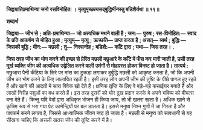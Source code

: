 **जिह्वयातिप्रमाथिन्या जनो रसविमोहित: ।** **मृत्युमृच्छत्यसद्बुद्धिर्मीनस्तु बडिशैर्यथा ॥ १९॥** 

**शब्दार्थ** 

**जिह्वया—** **जीभ से** **; अति-प्रमाथिन्या—** **जो अत्यधिक मथने वाली है** **; जन:—** **पुरुष** **; रस-विमोहित:—** **स्वाद के प्रति आकर्षण से** **मोहित हुआ** **; मृत्युम्—** **मृत्यु** **; ऋच्छति—** **प्राप्त करता है** **; असत्—** **व्यर्थ** **; बुद्धि:—** **जिसकी बुद्धि** **; मीन:—** **मछली** **; तु—** **निस्सन्देह** **;** **बडिशै:—** **काँटे द्वारा** **; यथा—** **जिस तरह।** **.** 

**जिस तरह जीभ का भोग करने की इच्छा से प्रेरित मछली मछुआरे के काँटे में फँस कर** **मारी जाती है, उसी तरह मूर्ख व्यक्ति जीभ की अत्यधिक उद्वेलित करने वाली उमंगों से मोहग्रस्त** **होकर विनष्ट हो जाता है।** **तात्पर्य :** मछुआरा पैनी कँटिया के सिरे पर मांस का टुकड़ा लगाकर दुर्बुद्धि मछली को आकृष्ट करता है, जो कि अपनी जीभ का भोग करने के लिए लालायित रहती है। इसी तरह लोग अपनी जीभ की तुष्टि के पीछे पागल हुए रहते हैं और खाने की आदतों में सारा विवेक खो देते हैं। क्षणिक तृप्ति के लिए वे बड़े-बड़े कसाईघर बनाते हैं और लाखों निरीह पशुओं का वध करते हैं। इस तरह दूसरों को घोर दुख प्रदान करके वे अपने भविष्य को वीभत्स बना देते हैं। किन्तु यदि वेदों द्वारा अधिकृत भोजन ही किया जाय, तो भी खतरा रहता है। अधिक खाने से कृत्रिम रूप से भरा गया पेट कामेन्द्रियों पर बल डालता है। इससे मनुष्य निश्न गुणों में जा गिरता है और पापकर्म करने लगता है, जिससे आध्यात्मिक जीवन नष्ट हो जाता है। मछली से मनुष्य को सावधानी से यह सीखना चाहिए कि असली खतरा जीभ की तुष्टि करने में है।  